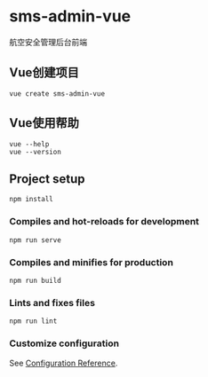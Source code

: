 # sms-admin-vue

航空安全管理后台前端

## Vue创建项目
```
vue create sms-admin-vue
```

## Vue使用帮助
```
vue --help
vue --version
```

## Project setup
```
npm install
```

### Compiles and hot-reloads for development
```
npm run serve
```

### Compiles and minifies for production
```
npm run build
```

### Lints and fixes files
```
npm run lint
```

### Customize configuration
See [Configuration Reference](https://cli.vuejs.org/config/).
